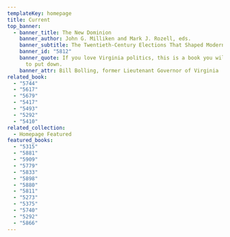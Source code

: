 ```yaml
---
templateKey: homepage
title: Current
top_banner:
  - banner_title: The New Dominion
    banner_author: John G. Milliken and Mark J. Rozell, eds.
    banner_subtitle: The Twentieth-Century Elections That Shaped Modern Virginia
    banner_id: "5812"
    banner_quote: If you love Virginia politics, this is a book you will not be able
      to put down.
    banner_attr: Bill Bolling, former Lieutenant Governor of Virginia
related_book:
  - "5744"
  - "5617"
  - "5679"
  - "5417"
  - "5493"
  - "5292"
  - "5410"
related_collection:
  - Homepage Featured
featured_books:
  - "5315"
  - "5881"
  - "5909"
  - "5779"
  - "5833"
  - "5898"
  - "5880"
  - "5811"
  - "5273"
  - "5375"
  - "5740"
  - "5292"
  - "5866"
---
```

